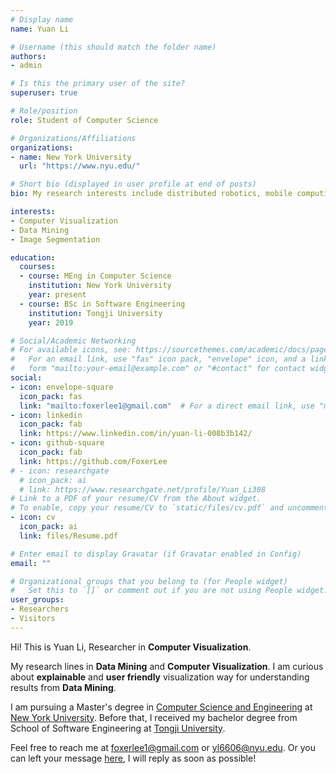 ```yaml
---
# Display name
name: Yuan Li

# Username (this should match the folder name)
authors:
- admin

# Is this the primary user of the site?
superuser: true

# Role/position
role: Student of Computer Science

# Organizations/Affiliations
organizations:
- name: New York University
  url: "https://www.nyu.edu/"

# Short bio (displayed in user profile at end of posts)
bio: My research interests include distributed robotics, mobile computing and programmable matter.

interests:
- Computer Visualization
- Data Mining
- Image Segmentation

education:
  courses:
  - course: MEng in Computer Science
    institution: New York University
    year: present
  - course: BSc in Software Engineering
    institution: Tongji University
    year: 2019

# Social/Academic Networking
# For available icons, see: https://sourcethemes.com/academic/docs/page-builder/#icons
#   For an email link, use "fas" icon pack, "envelope" icon, and a link in the
#   form "mailto:your-email@example.com" or "#contact" for contact widget.
social:
- icon: envelope-square
  icon_pack: fas
  link: "mailto:foxerlee1@gmail.com"  # For a direct email link, use "mailto:test@example.org".
- icon: linkedin
  icon_pack: fab
  link: https://www.linkedin.com/in/yuan-li-008b3b142/
- icon: github-square
  icon_pack: fab
  link: https://github.com/FoxerLee
# - icon: researchgate
  # icon_pack: ai
  # link: https://www.researchgate.net/profile/Yuan_Li308
# Link to a PDF of your resume/CV from the About widget.
# To enable, copy your resume/CV to `static/files/cv.pdf` and uncomment the lines below.
- icon: cv
  icon_pack: ai
  link: files/Resume.pdf

# Enter email to display Gravatar (if Gravatar enabled in Config)
email: ""

# Organizational groups that you belong to (for People widget)
#   Set this to `[]` or comment out if you are not using People widget.
user_groups:
- Researchers
- Visitors
---
```


Hi! This is Yuan Li, Researcher in **Computer Visualization**.

My research lines in **Data Mining** and **Computer Visualization**. I am curious about **explainable** and **user friendly** visualization way for understanding results from **Data Mining**.

I am pursuing a Master's degree in [Computer Science and Engineering](https://engineering.nyu.edu/academics/departments/computer-science-and-engineering) at [New York University](https://www.nyu.edu/). Before that, I received my bachelor degree from School of Software Engineering at [Tongji University](https://www.tongji.edu.cn/).

Feel free to reach me at foxerlee1@gmail.com or yl6606@nyu.edu. Or you can left your message [here](#contact), I will reply as soon as possible!
